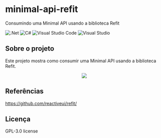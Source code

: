# minimal-api-refit
Consumindo uma Minimal API usando a biblioteca Refit

![.Net](https://img.shields.io/badge/.NET-5C2D91?style=for-the-badge&logo=.net&logoColor=white)
![C#](https://img.shields.io/badge/c%23-%23239120.svg?style=for-the-badge&logo=c-sharp&logoColor=white)
![Visual Studio Code](https://img.shields.io/badge/Visual%20Studio%20Code-0078d7.svg?style=for-the-badge&logo=visual-studio-code&logoColor=white)
![Visual Studio](https://img.shields.io/badge/Visual%20Studio-5C2D91.svg?style=for-the-badge&logo=visual-studio&logoColor=white)

## Sobre o projeto
Este projeto mostra como consumir uma Minimal API usando a biblioteca Refit.

<div align="center">
    <img src="https://github.com/jfs-dev/minimal-api-refit/assets/54154628/4945166d-821c-438e-a815-d28634bd2578"</img>
</div>

## Referências
https://github.com/reactiveui/refit/

## Licença
GPL-3.0 license
